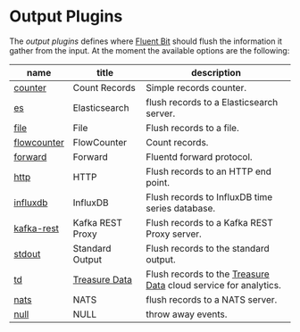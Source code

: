 # Output Plugins

The _output plugins_ defines where [Fluent Bit](http://fluentbit.io) should flush the information it gather from the input. At the moment the available options are the following:

| name                      |  title             | description     |
|---------------------------|--------------------|-----------------|
| [counter](counter.md)     | Count Records      | Simple records counter.  |
| [es](elasticsearch.md)    | Elasticsearch | flush records to a Elasticsearch server.|
| [file](file.md)           | File               | Flush records to a file. |
| [flowcounter](flowcounter.md)| FlowCounter     | Count records.   |
| [forward](forward.md)     | Forward  | Fluentd forward protocol. |
| [http](http.md)           | HTTP     | Flush records to an HTTP end point. |
| [influxdb](influxdb.md)   | InfluxDB | Flush records to InfluxDB time series database. |
|[kafka-rest](kafka-rest-proxy.md)   | Kafka REST Proxy | Flush records to a Kafka REST Proxy server.|
| [stdout](stdout.md)       | Standard Output | Flush records to the standard output.|
| [td](td.md)     | [Treasure Data](http://www.treasuredata.com) | Flush records to the [Treasure Data](http://www.treasuredata.com) cloud service for analytics.|
| [nats](nats.md) | NATS          | flush records to a NATS server. |
| [null](null.md) | NULL          | throw away events. |
